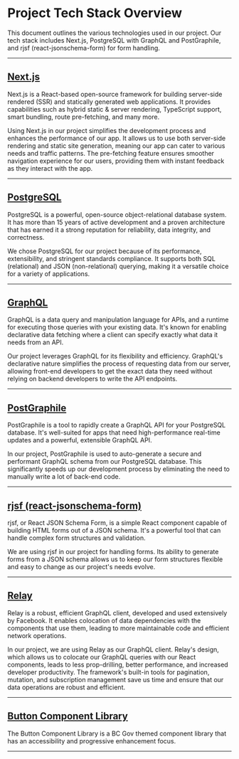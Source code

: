 # Project Tech Stack Overview

This document outlines the various technologies used in our project. Our tech stack includes Next.js, PostgreSQL with GraphQL and PostGraphile, and rjsf (react-jsonschema-form) for form handling.

---

## [Next.js](https://nextjs.org/)

Next.js is a React-based open-source framework for building server-side rendered (SSR) and statically generated web applications. It provides capabilities such as hybrid static & server rendering, TypeScript support, smart bundling, route pre-fetching, and many more.

Using Next.js in our project simplifies the development process and enhances the performance of our app. It allows us to use both server-side rendering and static site generation, meaning our app can cater to various needs and traffic patterns. The pre-fetching feature ensures smoother navigation experience for our users, providing them with instant feedback as they interact with the app.

---

## [PostgreSQL](https://www.postgresql.org/)

PostgreSQL is a powerful, open-source object-relational database system. It has more than 15 years of active development and a proven architecture that has earned it a strong reputation for reliability, data integrity, and correctness.

We chose PostgreSQL for our project because of its performance, extensibility, and stringent standards compliance. It supports both SQL (relational) and JSON (non-relational) querying, making it a versatile choice for a variety of applications.

---

## [GraphQL](https://graphql.org/)

GraphQL is a data query and manipulation language for APIs, and a runtime for executing those queries with your existing data. It's known for enabling declarative data fetching where a client can specify exactly what data it needs from an API.

Our project leverages GraphQL for its flexibility and efficiency. GraphQL's declarative nature simplifies the process of requesting data from our server, allowing front-end developers to get the exact data they need without relying on backend developers to write the API endpoints.

---

## [PostGraphile](https://www.graphile.org/postgraphile/)

PostGraphile is a tool to rapidly create a GraphQL API for your PostgreSQL database. It's well-suited for apps that need high-performance real-time updates and a powerful, extensible GraphQL API.

In our project, PostGraphile is used to auto-generate a secure and performant GraphQL schema from our PostgreSQL database. This significantly speeds up our development process by eliminating the need to manually write a lot of back-end code.

---

## [rjsf (react-jsonschema-form)](https://github.com/rjsf-team/react-jsonschema-form)

rjsf, or React JSON Schema Form, is a simple React component capable of building HTML forms out of a JSON schema. It's a powerful tool that can handle complex form structures and validation.

We are using rjsf in our project for handling forms. Its ability to generate forms from a JSON schema allows us to keep our form structures flexible and easy to change as our project's needs evolve.

---

## [Relay](https://relay.dev/)

Relay is a robust, efficient GraphQL client, developed and used extensively by Facebook. It enables colocation of data dependencies with the components that use them, leading to more maintainable code and efficient network operations.

In our project, we are using Relay as our GraphQL client. Relay's design, which allows us to colocate our GraphQL queries with our React components, leads to less prop-drilling, better performance, and increased developer productivity. The framework's built-in tools for pagination, mutation, and subscription management save us time and ensure that our data operations are robust and efficient.

---

## [Button Component Library](https://github.com/button-inc/service-development-toolkit)

The Button Component Library is a BC Gov themed component library that has an accessibility and progressive enhancement focus.

---
